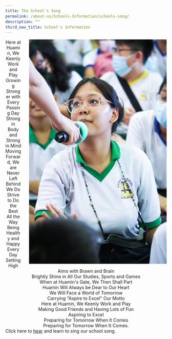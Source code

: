 ```yaml
---
title: The School's Song
permalink: /about-us/Schools-Information/schools-song/
description: ""
third_nav_title: School's Information
---
```

<p>
<img src="/images/DSC03284.jpg" style="float:right; margin-left:25px; width:430px;height:700px;">
<center>Here at Huamin, We Keenly Work and Play<br>Growing Stronger with Every Passing Day<br>Strong in Body and Strong in Mind<br>Moving Forward, We are Never Left Behind<br>We Do Strive to Do the Best All the Way<br>Being Healthy and Happy Every Day<br>Setting High Aims with Brawn and Brain<br>Brightly Shine in All Our Studies, Sports and Games<br>When at Huamin's Gate, We Then Shall Part<br>Huamin Will Always be Dear to Our Heart<br>We Will Face a World of Tomorrow<br>Carrying "Aspire to Excel" Our Motto<br>Here at Huamin, We Keenly Work and Play<br>Making Good Friends and Having Lots of Fun<br>Aspiring to Excel<br>Preparing for Tomorrow When It Comes<br>Preparing for Tomorrow When It Comes.<br></center>
Click here to <u>hear</u> and learn to sing our school song.